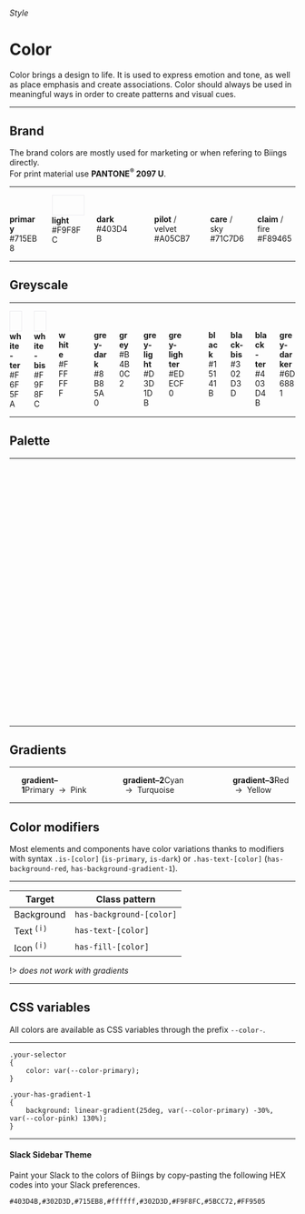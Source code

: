 <h6 class="subtitle is-5 has-text-grey">Style</h6><h1 class="title is-1 has-text-weight-bold">Color</h1>
<p class="subtitle is-5"><span class="has-text-weight-semibold">Color</span> brings a design to life. It is used to express emotion and tone, as well as place emphasis and create associations. Color should always be used in meaningful ways in order to create patterns and visual cues.</p>

<hr class="is-visible is-large">

<h2 class="title is-4">Brand</h2>

The brand colors are mostly used for marketing or when refering to Biings directly.<br>For print material use **PANTONE<sup>®</sup> 2097 U**.

<hr>

<div class="columns is-multiline">
    <div class="column is-3"><div class="has-background-primary"><br><br></div><span><strong>primary</strong></span><br><span class="has-text-grey-dark is-monospace">#715EB8</span></div>
    <div class="column is-3"><div class="has-background-light" style="border:1px solid #EDECF0;"><br><br></div><span><strong>light</strong></span><br><span class="has-text-grey-dark is-monospace">#F9F8FC</span></div>
    <div class="column is-3"><div class="has-background-dark"><br><br></div><span><strong>dark</strong></span><br><span class="has-text-grey-dark is-monospace">#403D4B</span></div>
    <div class="column is-12"></div>
    <div class="column is-3"><div class="has-background-pilot"><br><br></div><span><strong>pilot</strong> / velvet</span><br><span class="has-text-grey-dark is-monospace">#A05CB7</span></div>
    <div class="column is-3"><div class="has-background-care"><br><br></div><span><strong>care</strong> / sky</span><br><span class="has-text-grey-dark is-monospace">#71C7D6</span></div>
    <div class="column is-3"><div class="has-background-claim"><br><br></div><span><strong>claim</strong> / fire</span><br><span class="has-text-grey-dark is-monospace">#F89465</span></div>
</div>

<hr class="is-visible is-large">

<h2 class="title is-4">Greyscale</h2>

<hr class="is-small">

<div class="columns is-multiline">
    <div class="column is-3"><div class="has-background-white-ter" style="border:1px solid #EDECF0;"><br><br></div><span><strong>white-ter</strong></span><br><span class="has-text-grey-dark is-monospace">#F6F5FA</span></div>
    <div class="column is-3"><div class="has-background-white-bis" style="border:1px solid #EDECF0;"><br><br></div><span><strong>white-bis</strong></span><br><span class="has-text-grey-dark is-monospace">#F9F8FC</span></div>
    <div class="column is-3"><div class="has-background-white"><br><br></div><span><strong>white</strong></span><br><span class="has-text-grey-dark is-monospace">#FFFFFF</span></div>
    <div class="column is-12"></div>
    <div class="column is-3"><div class="has-background-grey-dark"><br><br></div><span><strong>grey-dark</strong></span><br><span class="has-text-grey-dark is-monospace">#8B85A0</span></div>
    <div class="column is-3"><div class="has-background-grey"><br><br></div><span><strong>grey</strong></span><br><span class="has-text-grey-dark is-monospace">#B4B0C2</span></div>
    <div class="column is-3"><div class="has-background-grey-light"><br><br></div><span><strong>grey-light</strong></span><br><span class="has-text-grey-dark is-monospace">#D3D1DB</span></div>
    <div class="column is-3"><div class="has-background-grey-lighter"><br><br></div><span><strong>grey-lighter</strong></span><br><span class="has-text-grey-dark is-monospace">#EDECF0</span></div> 
    <div class="column is-12"></div>
    <div class="column is-3"><div class="has-background-black"><br><br></div><span><strong>black</strong></span><br><span class="has-text-grey-dark is-monospace">#15141B</span></div>
    <div class="column is-3"><div class="has-background-black-bis"><br><br></div><span><strong>black-bis</strong></span><br><span class="has-text-grey-dark is-monospace">#302D3D</span></div>
    <div class="column is-3"><div class="has-background-black-ter"><br><br></div><span><strong>black-ter</strong></span><br><span class="has-text-grey-dark is-monospace">#403D4B</span></div>
    <div class="column is-3"><div class="has-background-grey-darker"><br><br></div><span><strong>grey-darker</strong></span><br><span class="has-text-grey-dark is-monospace">#6D6881</span></div>
</div>

<hr class="is-large is-visible">

<h2 class="title is-4">Palette</h2>

<hr class="is-small">

<div class="columns is-multiline">
    <div class="column is-3"><div class="has-background-cyan-dark"><br><br></div><span><strong>cyan-dark</strong></span><br><span class="has-text-grey-dark is-monospace">#5A90A8</span></div>
    <div class="column is-3"><div class="has-background-cyan"><br><br></div><span><strong>cyan</strong> / Viking</span><br><span class="has-text-grey-dark is-monospace">#78C0E0</span></div>
    <div class="column is-3"><div class="has-background-cyan-light"><br><br></div><span><strong>cyan-light</strong></span><br><span class="has-text-grey-dark is-monospace">#A1D3E9</span></div>
    <div class="column is-3"><div class="has-background-cyan-lighter"><br><br></div><span><strong>cyan-lighter</strong></span><br><span class="has-text-grey-dark is-monospace">#C9E6F3</span></div>
    <div class="column is-12"></div>
    <div class="column is-3"><div class="has-background-blue-dark"><br><br></div><span><strong>blue-dark</strong></span><br><span class="has-text-grey-dark is-monospace">#445C97</span></div>
    <div class="column is-3"><div class="has-background-blue"><br><br></div><span><strong>blue</strong> / Indigo</span><br><span class="has-text-grey-dark is-monospace">#5A7BC9</span></div>
    <div class="column is-3"><div class="has-background-blue-light"><br><br></div><span><strong>blue-light</strong></span><br><span class="has-text-grey-dark is-monospace">#8CA3D9</span></div>
    <div class="column is-3"><div class="has-background-blue-lighter"><br><br></div><span><strong>blue-lighter</strong></span><br><span class="has-text-grey-dark is-monospace">#BDCAE9</span></div>
    <div class="column is-12"></div>
    <div class="column is-3"><div class="has-background-purple-dark"><br><br></div><span><strong>purple-dark</strong></span><br><span class="has-text-grey-dark is-monospace">#564499</span></div>
    <div class="column is-3"><div class="has-background-purple"><br><br></div><span><strong>purple</strong> / Marguerite</span><br><span class="has-text-grey-dark is-monospace">#735BCC</span></div>
    <div class="column is-3"><div class="has-background-purple-light"><br><br></div><span><strong>purple-light</strong></span><br><span class="has-text-grey-dark is-monospace">#9D8CDB</span></div>
    <div class="column is-3"><div class="has-background-purple-lighter"><br><br></div><span><strong>purple-lighter</strong></span><br><span class="has-text-grey-dark is-monospace">#C7BDEB</span></div>
    <div class="column is-12"></div>
    <div class="column is-3"><div class="has-background-pink-dark"><br><br></div><span><strong>pink-dark</strong></span><br><span class="has-text-grey-dark is-monospace">#9D468B</span></div>
    <div class="column is-3"><div class="has-background-pink"><br><br></div><span><strong>pink</strong> / Fuchsia</span><br><span class="has-text-grey-dark is-monospace">#CC5BB5</span></div>
    <div class="column is-3"><div class="has-background-pink-light"><br><br></div><span><strong>pink-light</strong></span><br><span class="has-text-grey-dark is-monospace">#DB8CCB</span></div>
    <div class="column is-3"><div class="has-background-pink-lighter"><br><br></div><span><strong>pink-lighter</strong></span><br><span class="has-text-grey-dark is-monospace">#EBBDE1</span></div>
    <div class="column is-12"></div>
    <div class="column is-3"><div class="has-background-red-dark"><br><br></div><span><strong>red-dark</strong></span><br><span class="has-text-grey-dark is-monospace">#BF4E56</span></div>
    <div class="column is-3"><div class="has-background-red"><br><br></div><span><strong>red</strong> / Froly</span><br><span class="has-text-grey-dark is-monospace">#EF626C</span></div>
    <div class="column is-3"><div class="has-background-red-light"><br><br></div><span><strong>red-light</strong></span><br><span class="has-text-grey-dark is-monospace">#F49198</span></div>
    <div class="column is-3"><div class="has-background-red-lighter"><br><br></div><span><strong>red-lighter</strong></span><br><span class="has-text-grey-dark is-monospace">#F9C0C4</span></div>
    <div class="column is-12"></div>
    <div class="column is-3"><div class="has-background-orange-dark"><br><br></div><span><strong>orange-dark</strong></span><br><span class="has-text-grey-dark is-monospace">#D97F04</span></div>
    <div class="column is-3"><div class="has-background-orange"><br><br></div><span><strong>orange</strong> / Carrot</span><br><span class="has-text-grey-dark is-monospace">#FF9505</span></div>
    <div class="column is-3"><div class="has-background-orange-light"><br><br></div><span><strong>orange-light</strong></span><br><span class="has-text-grey-dark is-monospace">#FFB550</span></div>
    <div class="column is-3"><div class="has-background-orange-lighter"><br><br></div><span><strong>orange-lighter</strong></span><br><span class="has-text-grey-dark is-monospace">#FFD59B</span></div>
    <div class="column is-12"></div>
    <div class="column is-3"><div class="has-background-yellow-dark"><br><br></div><span><strong>yellow-dark</strong></span><br><span class="has-text-grey-dark is-monospace">#DEA244</span></div>
    <div class="column is-3"><div class="has-background-yellow"><br><br></div><span><strong>yellow</strong> / Casablanca</span><br><span class="has-text-grey-dark is-monospace">#FFC15E</span></div>
    <div class="column is-3"><div class="has-background-yellow-light"><br><br></div><span><strong>yellow-light</strong></span><br><span class="has-text-grey-dark is-monospace">#FFD48E</span></div>
    <div class="column is-3"><div class="has-background-yellow-lighter"><br><br></div><span><strong>yellow-lighter</strong></span><br><span class="has-text-grey-dark is-monospace">#FFE6BF</span></div>
    <div class="column is-12"></div>
    <div class="column is-3"><div class="has-background-turquoise-dark"><br><br></div><span><strong>turquoise-dark</strong></span><br><span class="has-text-grey-dark is-monospace">#46A391</span></div>
    <div class="column is-3"><div class="has-background-turquoise"><br><br></div><span><strong>turquoise</strong> / Bermuda</span><br><span class="has-text-grey-dark is-monospace">#5DD9C1</span></div>
    <div class="column is-3"><div class="has-background-turquoise-light"><br><br></div><span><strong>turquoise-light</strong></span><br><span class="has-text-grey-dark is-monospace">#8EE4D4</span></div>
    <div class="column is-3"><div class="has-background-turquoise-lighter"><br><br></div><span><strong>turquoise-lighter</strong></span><br><span class="has-text-grey-dark is-monospace">#BEF0E6</span></div>
    <div class="column is-12"></div>
    <div class="column is-3"><div class="has-background-green-dark"><br><br></div><span><strong>green-dark</strong></span><br><span class="has-text-grey-dark is-monospace">#449956</span></div>
    <div class="column is-3"><div class="has-background-green"><br><br></div><span><strong>green</strong> / Emerald</span><br><span class="has-text-grey-dark is-monospace">#5BCC72</span></div>
    <div class="column is-3"><div class="has-background-green-light"><br><br></div><span><strong>green-light</strong></span><br><span class="has-text-grey-dark is-monospace">#8CDB9C</span></div>
    <div class="column is-3"><div class="has-background-green-lighter"><br><br></div><span><strong>green-lighter</strong></span><br><span class="has-text-grey-dark is-monospace">#BDEBC7</span></div>
</div>

<hr class="is-large is-visible">

<h2 class="title is-4">Gradients</h2>

<hr class="is-invisible is-small">

<div class="columns is-multiline is-gapless">
    <div class="column is-12"><div class="has-background-gradient-1"><br><br></div></div>
    <div class="column is-12"><strong>gradient–1</strong><span class="is-pulled-right has-text-grey-dark is-size-7"><span class="is-monospace">Primary</span> &nbsp;→&nbsp; <span class="is-monospace">Pink</span></span></div>
    <div class="column is-12"><br></div>
    <div class="column is-12"><div class="has-background-gradient-2"><br><br></div></div>
    <div class="column is-12"><strong>gradient–2</strong><span class="is-pulled-right has-text-grey-dark is-size-7"><span class="is-monospace">Cyan</span> &nbsp;→&nbsp; <span class="is-monospace">Turquoise</span></span></div>
    <div class="column is-12"><br></div>
    <div class="column is-12"><div class="has-background-gradient-3"><br><br></div></div>
    <div class="column is-12"><strong>gradient–3</strong><span class="is-pulled-right has-text-grey-dark is-size-7"><span class="is-monospace">Red</span> &nbsp;→&nbsp; <span class="is-monospace">Yellow</span></span></div>
</div>

<hr class="is-large is-visible">

<h2 class="title is-4">Color modifiers</h2>

Most elements and components have color variations thanks to modifiers with syntax `.is-[color]` (`is-primary`, `is-dark`) or `.has-text-[color]` (`has-background-red`, `has-background-gradient-1`).

<hr class="is-small">

<table class="table is-bordered">
<thead>
    <tr><th>Target</th>
    <th>Class pattern</th></tr>
</thead>
<tbody>
    <tr><td>Background</td><td><code>has-background-[color]</code></td></tr>
    <tr><td>Text <sup class="has-text-red">( i )</sup></td><td><code>has-text-[color]</code></td></tr>
    <tr><td>Icon <sup class="has-text-red">( i )</sup></td><td><code>has-fill-[color]</code></td></tr>
</tbody>
</table>

!> *does not work with gradients*

<hr class="is-large is-visible">

<h2 class="title is-4">CSS variables</h2>

All colors are available as CSS variables through the prefix `--color-`.

<hr class="is-small">

    .your-selector
    {
        color: var(--color-primary);
    }

    .your-has-gradient-1
    {
        background: linear-gradient(25deg, var(--color-primary) -30%, var(--color-pink) 130%);
    }
<hr>

<div class="box is-large is-popping has-background-gradient-1">
    <h4 class="title is-4 has-text-white">Slack Sidebar Theme</h4>
    <div class="subtitle is-6 has-text-pink-lighter has-text-weight-semibold">Paint your Slack to the colors of Biings by copy-pasting the following HEX codes into your Slack preferences.</div>

    #403D4B,#302D3D,#715EB8,#ffffff,#302D3D,#F9F8FC,#5BCC72,#FF9505
</div>
